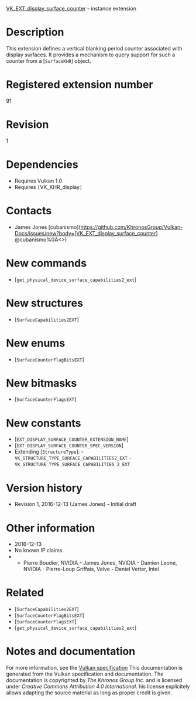 [VK_EXT_display_surface_counter](https://www.khronos.org/registry/vulkan/specs/1.3-extensions/man/html/VK_EXT_display_surface_counter.html) - instance extension

# Description
This extension defines a vertical blanking period counter associated with
display surfaces.
It provides a mechanism to query support for such a counter from a
[`SurfaceKHR`] object.

# Registered extension number
91

# Revision
1

# Dependencies
- Requires Vulkan 1.0
- Requires `[`VK_KHR_display`]`

# Contacts
- James Jones [cubanismo](https://github.com/KhronosGroup/Vulkan-Docs/issues/new?body=[VK_EXT_display_surface_counter] @cubanismo%0A<<Here describe the issue or question you have about the VK_EXT_display_surface_counter extension>>)

# New commands
- [`get_physical_device_surface_capabilities2_ext`]

# New structures
- [`SurfaceCapabilities2EXT`]

# New enums
- [`SurfaceCounterFlagBitsEXT`]

# New bitmasks
- [`SurfaceCounterFlagsEXT`]

# New constants
- [`EXT_DISPLAY_SURFACE_COUNTER_EXTENSION_NAME`]
- [`EXT_DISPLAY_SURFACE_COUNTER_SPEC_VERSION`]
- Extending [`StructureType`]:  - `VK_STRUCTURE_TYPE_SURFACE_CAPABILITIES2_EXT`  - `VK_STRUCTURE_TYPE_SURFACE_CAPABILITIES_2_EXT`

# Version history
- Revision 1, 2016-12-13 (James Jones)  - Initial draft

# Other information
* 2016-12-13
* No known IP claims.
*   - Pierre Boudier, NVIDIA  - James Jones, NVIDIA  - Damien Leone, NVIDIA  - Pierre-Loup Griffais, Valve  - Daniel Vetter, Intel

# Related
- [`SurfaceCapabilities2EXT`]
- [`SurfaceCounterFlagBitsEXT`]
- [`SurfaceCounterFlagsEXT`]
- [`get_physical_device_surface_capabilities2_ext`]

# Notes and documentation
For more information, see the [Vulkan specification](https://www.khronos.org/registry/vulkan/specs/1.3-extensions/html/vkspec.html)
This documentation is generated from the Vulkan specification and documentation.
The documentation is copyrighted by *The Khronos Group Inc.* and is licensed under *Creative Commons Attribution 4.0 International*.
his license explicitely allows adapting the source material as long as proper credit is given.
        